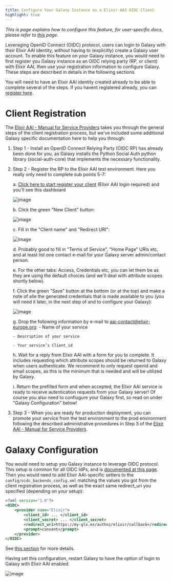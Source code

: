 ```yaml
---
title: Configure Your Galaxy Instance as a Elixir AAI OIDC Client
highlight: true
---
```


_This is page explains how to configure this feature, for user-specific docs, please refer to [this](/src/authnz/use/oidc/idps/elixir-aai/index.md) page._


Leveraging OpenID Connect (OIDC) protocol, users can login to Galaxy with their
Elixir AAI identity, without having to (explicitly) create a Galaxy user account. To
enable this feature on your Galaxy instance, you would need to first register
you Galaxy instance as an OIDC relying party (RP, or client) with Elixir AAI, then
use your registration information to configure Galaxy. These steps are described
in details in the following sections.

You will need to have an Elixir AAI identity created already to be able to complete several of the steps. If you havent registered already, you can [register here](https://www.elixir-europe.org/register/).

# Client Registration

The [Elixir AAI - Manual for Service Providers](https://docs.google.com/document/d/1ihb0hH2YJqSCPZS0syVpvAOeQP1HTxdf_XMsZZLe_W0/edit) takes you through the general steps of the client registration process, but we've included some additional Galaxy specific documentation here to help you through:

1. Step 1 - Install an OpenID Connect Relying Party (OIDC RP) has already been done for you, as Galaxy installs the Python Social Auth python library (social-auth-core) that implements the necessary functionality.

2. Step 2 - Register the RP to the Elixir AAI test environment. Here you really only need to complete sub points 5-7:

    a. [Click here to start register your client](https://login.elixir-czech.org/oidc/manage/dev/dynreg) (Elixir AAI login required) and you'll see this dashboard 

    ![image](/src/authnz/config/oidc/idps/elixir-aai/register-a-new-client-1.png)

    b. Click the green "New Client" button:

    ![image](/src/authnz/config/oidc/idps/elixir-aai/register-a-new-client-2.png)

    c. Fill in the "Client name" and "Redirect URI":

    ![image](/src/authnz/config/oidc/idps/elixir-aai/register-a-new-client-3.png)

    d. Probably good to fill in "Terms of Service", "Home Page" URIs etc, and at least list one contact e-mail for your Galaxy server admin/contact person.

    e. For the other tabs: Access, Credentials etc, you can let them be as they are using the default choices (and we'll deal with attribute scopes shortly below).

    f. Click the green "Save" button at the bottom (or at the top) and make a note of alle the generated credentials that is made available to you (you will need it later, in the next step of and to configure your Galaxy):

    ![image](/src/authnz/config/oidc/idps/elixir-aai/register-a-new-client-3.png)

    g. Drop the following information by e-mail to aai-contact@elixir-europe.org: 
       - Name of your service

       - Description of your service

       - Your service’s Client_id

    h. Wait for a reply from Elixir AAI with a form for you to complete. It includes requesting which attribute scopes should be returned to Galaxy when users authenticate. We recomment to only request openid and email scopes, as this is the minimum that is needed and will be utilized by Galaxy.

    i. Return the prefilled form and when accepted, the Elixir AAI service is ready to receive autentication requests from your Galaxy server! Of course you also need to confiugure your Galaxy first, so read on under "Galaxy Configuration" below!  

   
3. Step 3 - When you are ready for production deployment, you can promote your service from the test environment to the prod environment following the described administrative provedures in Step 3 of the  [Elixir AAI - Manual for Service Providers](https://docs.google.com/document/d/1ihb0hH2YJqSCPZS0syVpvAOeQP1HTxdf_XMsZZLe_W0/edit).






# Galaxy Configuration

You would need to setup you Galaxy instance to leverage OIDC protocol.
This setup is common for all OIDC IdPs, and is
[documented at this page](/src/authnz/config/oidc/index.md#configure-oidc-backends).
Then you would need to add Elixir AAI-specific setters to the `config/oidc_backends_config.xml` matching the values you got from the client registration process, as well as the exact same redirect_uri you specified (depending on your setup):

```xml
<?xml version="1.0"?>
<OIDC>
    <provider name="Elixir">
        <client_id> ... </client_id>
        <client_secret> ... </client_secret>
        <redirect_uri>https://my-glx.ex/authnz/elixir/callback</redirect_uri>
        <prompt>consent</prompt>
    </provider>
</OIDC>
```

See [this section](/src/authnz/config/oidc/index.md#supported-oidc-idps)
for more details.


Having set this configuration, restart Galaxy to have the option of login to
Galaxy with Elixir AAI enabled.

![image](/src/authnz/config/oidc/idps/elixir-aai/login-including-elixir.png)